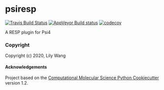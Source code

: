 psiresp
==============================
[//]: # (Badges)
[![Travis Build Status](https://travis-ci.com/REPLACE_WITH_OWNER_ACCOUNT/psiresp.svg?branch=master)](https://travis-ci.com/REPLACE_WITH_OWNER_ACCOUNT/psiresp)
[![AppVeyor Build status](https://ci.appveyor.com/api/projects/status/REPLACE_WITH_APPVEYOR_LINK/branch/master?svg=true)](https://ci.appveyor.com/project/REPLACE_WITH_OWNER_ACCOUNT/psiresp/branch/master)
[![codecov](https://codecov.io/gh/REPLACE_WITH_OWNER_ACCOUNT/psiresp/branch/master/graph/badge.svg)](https://codecov.io/gh/REPLACE_WITH_OWNER_ACCOUNT/psiresp/branch/master)

A RESP plugin for Psi4

### Copyright

Copyright (c) 2020, Lily Wang


#### Acknowledgements
 
Project based on the 
[Computational Molecular Science Python Cookiecutter](https://github.com/molssi/cookiecutter-cms) version 1.2.
